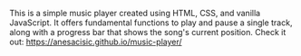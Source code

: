 This is a simple music player created using HTML, CSS, and vanilla JavaScript. It offers fundamental functions to play and pause a single track, along with a progress bar that shows the song's current position.
Check it out: https://anesacisic.github.io/music-player/
